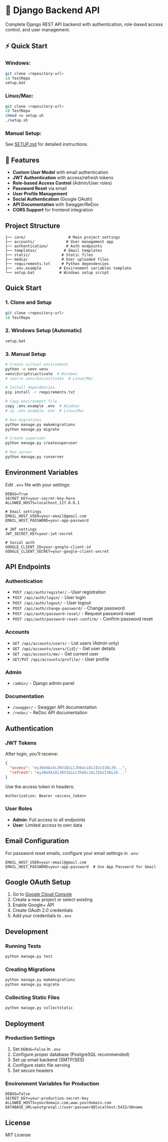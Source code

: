 # 🚀 Django Backend API

Complete Django REST API backend with authentication, role-based access control, and user management.

## ⚡ Quick Start

### Windows:
```bash
git clone <repository-url>
cd TestRepo
setup.bat
```

### Linux/Mac:
```bash
git clone <repository-url>
cd TestRepo
chmod +x setup.sh
./setup.sh
```

### Manual Setup:
See [SETUP.md](SETUP.md) for detailed instructions.

## 🎯 Features

- **Custom User Model** with email authentication
- **JWT Authentication** with access/refresh tokens
- **Role-based Access Control** (Admin/User roles)
- **Password Reset** via email
- **User Profile Management**
- **Social Authentication** (Google OAuth)
- **API Documentation** with Swagger/ReDoc
- **CORS Support** for frontend integration

## Project Structure

```
├── core/                   # Main project settings
├── accounts/              # User management app
├── authentication/        # Auth endpoints
├── templates/            # Email templates
├── static/              # Static files
├── media/               # User uploaded files
├── requirements.txt     # Python dependencies
├── .env.example        # Environment variables template
└── setup.bat           # Windows setup script
```

## Quick Start

### 1. Clone and Setup

```bash
git clone <repository-url>
cd TestRepo
```

### 2. Windows Setup (Automatic)

```bash
setup.bat
```

### 3. Manual Setup

```bash
# Create virtual environment
python -m venv venv
venv\Scripts\activate  # Windows
# source venv/bin/activate  # Linux/Mac

# Install dependencies
pip install -r requirements.txt

# Copy environment file
copy .env.example .env  # Windows
# cp .env.example .env  # Linux/Mac

# Run migrations
python manage.py makemigrations
python manage.py migrate

# Create superuser
python manage.py createsuperuser

# Run server
python manage.py runserver
```

## Environment Variables

Edit `.env` file with your settings:

```env
DEBUG=True
SECRET_KEY=your-secret-key-here
ALLOWED_HOSTS=localhost,127.0.0.1

# Email settings
EMAIL_HOST_USER=your-email@gmail.com
EMAIL_HOST_PASSWORD=your-app-password

# JWT settings
JWT_SECRET_KEY=your-jwt-secret

# Social auth
GOOGLE_CLIENT_ID=your-google-client-id
GOOGLE_CLIENT_SECRET=your-google-client-secret
```

## API Endpoints

### Authentication
- `POST /api/auth/register/` - User registration
- `POST /api/auth/login/` - User login
- `POST /api/auth/logout/` - User logout
- `POST /api/auth/change-password/` - Change password
- `POST /api/auth/password-reset/` - Request password reset
- `POST /api/auth/password-reset-confirm/` - Confirm password reset

### Accounts
- `GET /api/accounts/users/` - List users (Admin only)
- `GET /api/accounts/users/{id}/` - Get user details
- `GET /api/accounts/me/` - Get current user
- `GET/PUT /api/accounts/profile/` - User profile

### Admin
- `/admin/` - Django admin panel

### Documentation
- `/swagger/` - Swagger API documentation
- `/redoc/` - ReDoc API documentation

## Authentication

### JWT Tokens

After login, you'll receive:
```json
{
  "access": "eyJ0eXAiOiJKV1QiLCJhbGciOiJIUzI1NiJ9...",
  "refresh": "eyJ0eXAiOiJKV1QiLCJhbGciOiJIUzI1NiJ9..."
}
```

Use the access token in headers:
```
Authorization: Bearer <access_token>
```

### User Roles

- **Admin**: Full access to all endpoints
- **User**: Limited access to own data

## Email Configuration

For password reset emails, configure your email settings in `.env`:

```env
EMAIL_HOST_USER=your-email@gmail.com
EMAIL_HOST_PASSWORD=your-app-password  # Use App Password for Gmail
```

## Google OAuth Setup

1. Go to [Google Cloud Console](https://console.cloud.google.com/)
2. Create a new project or select existing
3. Enable Google+ API
4. Create OAuth 2.0 credentials
5. Add your credentials to `.env`

## Development

### Running Tests
```bash
python manage.py test
```

### Creating Migrations
```bash
python manage.py makemigrations
python manage.py migrate
```

### Collecting Static Files
```bash
python manage.py collectstatic
```

## Deployment

### Production Settings

1. Set `DEBUG=False` in `.env`
2. Configure proper database (PostgreSQL recommended)
3. Set up email backend (SMTP/SES)
4. Configure static file serving
5. Set secure headers

### Environment Variables for Production

```env
DEBUG=False
SECRET_KEY=your-production-secret-key
ALLOWED_HOSTS=yourdomain.com,www.yourdomain.com
DATABASE_URL=postgresql://user:password@localhost:5432/dbname
```

## License

MIT License
